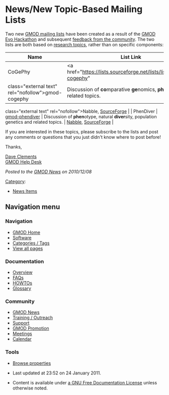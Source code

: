 



<span id="top"></span>




# <span dir="auto">News/New Topic-Based Mailing Lists</span>









Two new [GMOD mailing
lists](../GMOD_Mailing_Lists#Topic_Based_Lists "GMOD Mailing Lists")
have been created as a result of the [GMOD Evo
Hackathon](../GMOD_Evo_Hackathon "GMOD Evo Hackathon") and subsequent <a
href="http://gmod.827538.n3.nabble.com/New-Mailing-Lists-GMOD-PhenDiver-GMOD-CoGePhy-td2052650.html"
class="external text" rel="nofollow">feedback from the community</a>.
The two lists are both based on [research
topics](../GMOD_Mailing_Lists#Topic_Based_Lists "GMOD Mailing Lists"),
rather than on specific components:

| Name | List Link | Topics | Archive(s) |
|----|----|----|----|
| CoGePhy | <a href="https://lists.sourceforge.net/lists/listinfo/gmod-cogephy"
class="external text" rel="nofollow">gmod-cogephy</a> | Discussion of **co**mparative **ge**nomics, **phy**logeny, and related topics. | <a href="http://gmod.827538.n3.nabble.com/CoGePhy-f2036734.html"
class="external text" rel="nofollow">Nabble</a>, <a
href="http://sourceforge.net/mailarchive/forum.php?forum_name=gmod-cogephy"
class="external text" rel="nofollow">SourceForge</a> |
| PhenDiver | <a href="https://lists.sourceforge.net/lists/listinfo/gmod-phendiver"
class="external text" rel="nofollow">gmod-phendiver</a> | Discussion of **phen**otype, natural **diver**sity, population genetics and related topics. | <a href="http://gmod.827538.n3.nabble.com/PhenDiver-f2036309.html"
class="external text" rel="nofollow">Nabble</a>, <a
href="http://sourceforge.net/mailarchive/forum.php?forum_name=gmod-phendiver"
class="external text" rel="nofollow">SourceForge</a> |

If you are interested in these topics, please subscribe to the lists and
post any comments or questions that you just didn't know where to post
before!

Thanks,

[Dave Clements](../User%253AClements "User%253AClements")  
[GMOD Help Desk](../GMOD_Help_Desk "GMOD Help Desk")

  



*Posted to the [GMOD News](../GMOD_News "GMOD News") on 2010/12/08*






[Category](../Special%253ACategories "Special%253ACategories"):

- [News Items](../Category%253ANews_Items "Category%253ANews Items")






## Navigation menu







<a href="../Main_Page"
style="background-image: url(../../images/GMOD-cogs.png);"
title="Visit the main page"></a>


### Navigation



- <span id="n-GMOD-Home">[GMOD Home](../Main_Page)</span>
- <span id="n-Software">[Software](../GMOD_Components)</span>
- <span id="n-Categories-.2F-Tags">[Categories /
  Tags](../Categories)</span>
- <span id="n-View-all-pages">[View all
  pages](../Special:AllPages)</span>




### Documentation



- <span id="n-Overview">[Overview](../Overview)</span>
- <span id="n-FAQs">[FAQs](../Category%253AFAQ)</span>
- <span id="n-HOWTOs">[HOWTOs](../Category%253AHOWTO)</span>
- <span id="n-Glossary">[Glossary](../Glossary)</span>




### Community



- <span id="n-GMOD-News">[GMOD News](../GMOD_News)</span>
- <span id="n-Training-.2F-Outreach">[Training /
  Outreach](../Training_and_Outreach)</span>
- <span id="n-Support">[Support](../Support)</span>
- <span id="n-GMOD-Promotion">[GMOD Promotion](../GMOD_Promotion)</span>
- <span id="n-Meetings">[Meetings](../Meetings)</span>
- <span id="n-Calendar">[Calendar](../Calendar)</span>




### Tools

- <span id="t-smwbrowselink"><a href="../Special%253ABrowse/News-2FNew_Topic-2DBased_Mailing_Lists"
  rel="smw-browse">Browse properties</a></span>



- <span id="footer-info-lastmod">Last updated at 23:52 on 24 January
  2011.</span>
<!-- - <span id="footer-info-viewcount">12,735 page views.</span> -->
- <span id="footer-info-copyright">Content is available under
  <a href="http://www.gnu.org/licenses/fdl-1.3.html" class="external"
  rel="nofollow">a GNU Free Documentation License</a> unless otherwise
  noted.</span>

<!-- -->



<!-- -->




